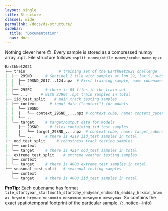 ```yaml
---
layout: single
title: Structure
classes: wide
permalink: /docs/ds-structure/
sidebar:
  title: "Documentation"
  nav: docs
---
```

Nothing clever here 😉. Every sample is stored as a compressed numpy array .npz. File structure follows `<split_name>/<tile_name>/<cube_name.npz>`

```bash
EarthNet2021
├── train   			# training set of the EarthNet2021 challenge
|  ├── 29SND      # Sentinel 2 tile with samples at lon 29, lat S, subquadrant ND
|  |  ├── 29SND_2017...124.npz 	# First training sample, name cubename.npz
|  |  └── ...
|  ├── 29SPC      # there is 85 tiles in the train set
|  └── ...      # with 23904 .npz train samples in total
├── iid_test_split    # main track testing samples
|  ├── context      # input data ("context") for models
|  |  └── 29SND       
|  |  |   └── context_29SND_....npz # context cube, name: context_cubename.npz
|  |  └── ...
|  └── target     # target/output data for models
|     ├── 29SND     # tiles containing iid_test samples.
|     |   └── target_29SND_....npz  # context cube, name: target_cubename.npz
|     └── ...     # there is 4219 iid_test samples in total
├── ood_test_split     # robustness track testing samples
|  ├── context     	
|  └── target     # there is 4214 ood_test samples in total
├── extreme_test_split    # extreme weather testing samples
|  ├── context     	
|  └── target     # there is 4000 extreme_test samples in total
└── seasonal_test_split   # seasonal testing samples
   ├── context     	
   └── target     # there is 4000 iid_test samples in total

```

**ProTip:** Each cubename has format `tile_startyear_startmonth_startday_endyear_endmonth_endday_hrxmin_hrxmax_hrymin_hrymax_mesoxmin_mesoxmax_mesoymin_mesoymax`. So contains the exact spatiotemporal footprint of the particular sample.
{: .notice--info}